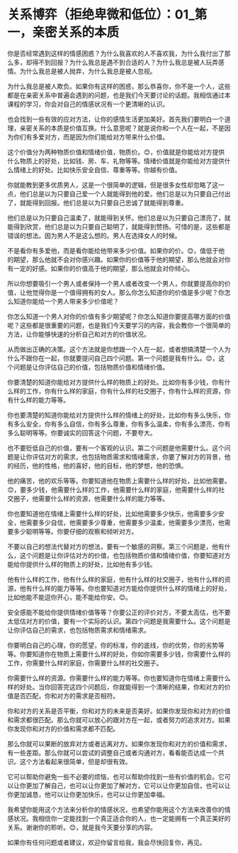 # 关系博弈（拒绝卑微和低位）：01_第一，亲密关系的本质

你是否经常遇到这样的情感困惑？为什么我喜欢的人不喜欢我，为什么我付出了那么多，却得不到回报？为什么我总是遇不到合适的人？为什么我总是被人玩弄感情。为什么我总是被人抛弃，为什么我总是被人忽视。

为什么我总是被人欺负。如果你有这样的困惑，那么恭喜你，你不是一个人，这些都是在亲密关系中普遍会遇到的问题，也是我们今天要讨论的话题。我相信通过本课程的学习，你会对自己的情感状况有一个更清晰的认识。

也会找到一些有效的应对方法，让你的感情生活更加美好。首先我们要明白一个道理，亲密关系的本质是价值互换。什么意思呢？就是说你和一个人在一起，不是因为你们有多爱对方，而是因为你们能给对方带来什么价值。

这个价值分为两种物质价值和情绪价值，物质价。😊，价值就是你能给对方提供什么物质上的好处，比如钱、房、车、礼物等等。情绪价值就是你能给对方提供什么情绪上的好处。比如快乐安全自信、尊重等等。你越有价值。

你就能教到更多优质男人，这是一个很简单的逻辑，但是很多女性却忽略了这一点，他们总是以为只要自己爱一个人就能得到他的爱。他们总是以为只要自己付出了，就能得到回报。他们总是以为只要自己忠诚了就能得到尊重。

他们总是以为只要自己温柔了，就能得到关怀。他们总是以为只要自己漂亮了，就能得到欣赏，他们总是以为只要自己聪明了，就能得到赞扬。可惜的是，这些都是错误的想法。因为男人不是这么想的。男人在选择女人的时候。

不是看你有多爱他，而是看你能给他带来多少价值。如果你的价。😊，值低于他的期望，那么他就不会对你感兴趣。如果你的价值等于他的期望，那么他就会对你有一定的好感。如果你的价值高于他的期望，那么他就会对你倾心。

所以你想要吸引一个男人或者保持一个男人或者改变一个男人，你就要提高你的价值，让他觉得你是一个值得拥有的女人。那么你怎么知道你的价值是多少呢？你怎么知道你能给一个男人带来多少价值呢？

你怎么知道一个男人对你的价值有多少期望呢？你怎么知道你要提高哪方面的价值呢？这些都是很重要的问题，也是我们今天要学习的内容，我会教你一个很简单的方法，让你能够快速的分析自己和对方的价值状况。

从而做出正确的决策。这个方法就是你想跟一个人在一起，或者想搞清楚一个人为什么不跟你在一起，你就要提问自己四个问题。第一个问题是我有什么。😊，这个问题是让你评估自己的价值，包括物质价值和情绪价值。

你要清楚的知道你能给对方提供什么样的物质上的好处。比如你有多少钱，你有什么样的工作，你有什么样的家庭，你有什么样的社交圈子，你有什么样的资源，你有什么样的能力等等。

你也要清楚的知道你能给对方提供什么样的情绪上的好处，比如你有多么快乐，你有多么安全，你有多么自信，你有多么尊重，你有多么温柔，你有多么漂亮，你有多么聪明等等。你要诚实的回答这个问题，不要夸大。

也不要贬低自己的价值，要有一个客观的认识。第二个问题是他需要什么。这个问题是让你评估对方的需求，也包括物质需求和情绪需求，你要了解对方的背景，他的经历，他的性格，他的喜好，他的目标，他的梦想，他的恐惧。

他的痛苦，他的欢乐等等。你要知道他在物质上需要什么样的好处，比如他需要。😊，要多少钱，他需要什么样的工作，他需要什么样的家庭，他需要什么样的社交圈子，他需要什么样的资源，他需要什么样的能力等等。

你也要知道他在情绪上需要什么样的好处，比如他需要多少快乐，他需要多少安全，他需要多少自信，他需要多少尊重，他需要多少温柔，他需要多少漂亮，他需要多少聪明等等。你要仔细的观察和倾听对方。

不要以自己的想法代替对方的想法，要有一个敏感的洞察。第三个问题是，他有什么，这个问题是让你评估对方的价值，也包括物质价值和情绪价值，你要知道对方能给你提供什么样的物质上的好处，比如他有多少钱。

他有什么样的工作，他有什么样的家庭，他有什么样的社交圈子，他有什么样的资源，他有什么样的能力等等。你也要知道对方能给你提供什么样的情绪上的好处，比如他能不能逗你开心，能不能给你安。😊。

安全感能不能给你提供情绪价值等等？你要公正的评价对方，不要太高估，也不要太低估对方的价值，要有一个实际的认识。第四个问题是我需要什么。这个问题是让你评估自己的需求，也包括物质需求和情绪需求。

你要明白自己的心理，你的愿望，你的标准，你的底线，你的优势，你的劣势等等。你要知道你在物质上需要什么样的好处，你如你需要多少钱，你需要什么样的工作，你需要什么样的家庭，你需要什么样的社交圈子。

你需要什么样的资源。你需要什么样的能力等等。你也要知道你在情绪上需要什么样的好处。当你回答完这四个问题后，你就能得到一个清晰的结果，你和对方的价值是否匹配，你和对方的需求是否相符。

你和对方的关系是否平衡，你和对方的未来是否美好。如果你发现你和对方的价值和需求都很匹配。那么你就可以放心的跟对方在一起，或者努力的追求对方。如果你发现你和对方的价值和需求都不匹配。

那么你就可以果断的放弃对方或者远离对方。如果你发现你和对方的价值和需求，有一些差距。那么你就可以尝试的调整自己或者沟通对方，看看能否达成一个共识。这个方法看起来很简单，但是却很有效。

它可以帮助你避免一些不必要的烦恼，也可以帮助你找到一些有价值的机会。它可以让你更加了解自己，也可以让你更加了解对方，它可以让你更加自信，也可以让你更加诚恳，他可以让你更加快乐，也可以让你更加幸福。

我希望你能用这个方法来分析你的情感状况，也希望你能用这个方法来改善你的情感状况。我相信你一定能找到一个真正适合你的人，也一定能拥有一个真正美好的关系。谢谢你的聆听。😊，就是我今天要分享的内容。

如果你有任何问题或者建议，欢迎你留言给我，我会尽快回复你，再见。